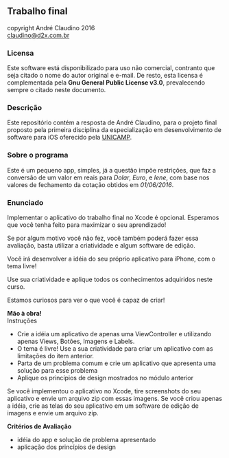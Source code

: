 ## Trabalho final

copyright André Claudino 2016\
<claudino@d2x.com.br>

### Licensa
Este software está disponibilizado para uso não comercial, contranto que seja citado o nome do autor original e e-mail. De resto, esta licensa é complementada pela **Gnu General Public License v3.0**, prevalecendo sempre o citado neste documento.

### Descrição
Este repositório contém a resposta de André Claudino, para o projeto final proposto pela primeira disciplina da especialização em desenvolvimento de software para iOS oferecido pela [UNICAMP][unicamp].

### Sobre o programa
Este é um pequeno app, simples, já a questão impõe restrições, que faz a conversão de um valor em reais para *Dolar*, *Euro*, e *Iene*, com base nos valores de fechamento da cotação obtidos em *01/06/2016*.

### Enunciado

Implementar o aplicativo do trabalho final no Xcode é opcional. Esperamos que você tenha feito para maximizar o seu aprendizado!

Se por algum motivo você não fez, você também poderá fazer essa avaliação, basta utilizar a criatividade e algum software de edição.

Você irá desenvolver a idéia do seu próprio aplicativo para iPhone, com o tema livre!

Use sua criatividade e aplique todos os conhecimentos adquiridos neste curso.

Estamos curiosos para ver o que você é capaz de criar!

**Mão à obra!**\
Instruções
* Crie a idéia um aplicativo de apenas uma ViewController e utilizando apenas Views, Botões, Imagens e Labels.
* O tema é livre! Use a sua criatividade para criar um aplicativo com as limitações do item anterior.
* Parta de um problema comum e crie um aplicativo que apresenta uma solução para esse problema
* Aplique os princípios de design mostrados no módulo anterior

Se você implementou o aplicativo no Xcode, tire screenshots do seu aplicativo e envie um arquivo zip com essas imagens. Se você criou apenas a idéia, crie as telas do seu aplicativo em um software de edição de imagens e envie um arquivo zip.

**Critérios de Avaliação**
* idéia do app e solução de problema apresentado
* aplicação dos princípios de design

[unicamp]: http://www.unicamp.br
